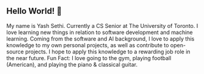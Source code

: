 ## Hello World! 👋

<!--
**sahibsethi17/sahibsethi17** is a ✨ _special_ ✨ repository because its `README.md` (this file) appears on your GitHub profile.

Here are some ideas to get you started:

- 🔭 I’m currently working on ...
- 🌱 I’m currently learning ...
- 👯 I’m looking to collaborate on ...
- 🤔 I’m looking for help with ...
- 💬 Ask me about ...
- 📫 How to reach me: ...
- 😄 Pronouns: ...
- ⚡ Fun fact: ...
-->

My name is Yash Sethi. Currently a CS Senior at The University of Toronto. I love learning new things in relation to software development and machine learning. Coming from the software and AI background, I love to apply this knowledge to my own personal projects, as well as contribute to open-source projects. I hope to apply this knowledge to a rewarding job role in the near future. Fun Fact: I love going to the gym, playing football (American), and playing the piano & classical guitar.
